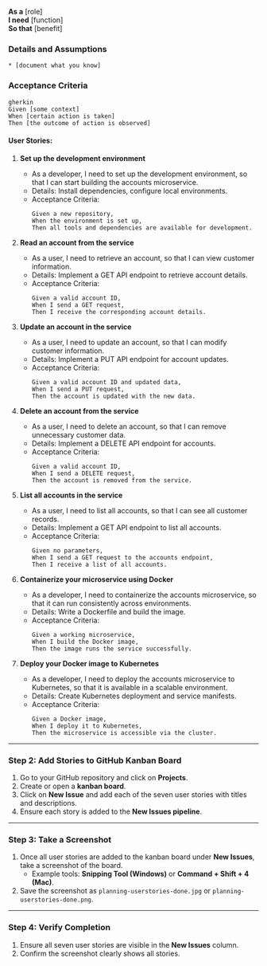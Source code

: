 **As a** [role]  
**I need** [function]  
**So that** [benefit]  
      
### Details and Assumptions
    * [document what you know]      

### Acceptance Criteria     
    gherkin 
    Given [some context]
    When [certain action is taken]
    Then [the outcome of action is observed]

#### **User Stories:**
1. **Set up the development environment**
   - As a developer, I need to set up the development environment, so that I can start building the accounts microservice.
   - Details: Install dependencies, configure local environments.
   - Acceptance Criteria:
     ```
     Given a new repository,
     When the environment is set up,
     Then all tools and dependencies are available for development.
     ```

2. **Read an account from the service**
   - As a user, I need to retrieve an account, so that I can view customer information.
   - Details: Implement a GET API endpoint to retrieve account details.
   - Acceptance Criteria:
     ```
     Given a valid account ID,
     When I send a GET request,
     Then I receive the corresponding account details.
     ```

3. **Update an account in the service**
   - As a user, I need to update an account, so that I can modify customer information.
   - Details: Implement a PUT API endpoint for account updates.
   - Acceptance Criteria:
     ```
     Given a valid account ID and updated data,
     When I send a PUT request,
     Then the account is updated with the new data.
     ```

4. **Delete an account from the service**
   - As a user, I need to delete an account, so that I can remove unnecessary customer data.
   - Details: Implement a DELETE API endpoint for accounts.
   - Acceptance Criteria:
     ```
     Given a valid account ID,
     When I send a DELETE request,
     Then the account is removed from the service.
     ```

5. **List all accounts in the service**
   - As a user, I need to list all accounts, so that I can see all customer records.
   - Details: Implement a GET API endpoint to list all accounts.
   - Acceptance Criteria:
     ```
     Given no parameters,
     When I send a GET request to the accounts endpoint,
     Then I receive a list of all accounts.
     ```

6. **Containerize your microservice using Docker**
   - As a developer, I need to containerize the accounts microservice, so that it can run consistently across environments.
   - Details: Write a Dockerfile and build the image.
   - Acceptance Criteria:
     ```
     Given a working microservice,
     When I build the Docker image,
     Then the image runs the service successfully.
     ```

7. **Deploy your Docker image to Kubernetes**
   - As a developer, I need to deploy the accounts microservice to Kubernetes, so that it is available in a scalable environment.
   - Details: Create Kubernetes deployment and service manifests.
   - Acceptance Criteria:
     ```
     Given a Docker image,
     When I deploy it to Kubernetes,
     Then the microservice is accessible via the cluster.
     ```

---

### **Step 2: Add Stories to GitHub Kanban Board**
1. Go to your GitHub repository and click on **Projects**.
2. Create or open a **kanban board**.
3. Click on **New Issue** and add each of the seven user stories with titles and descriptions.
4. Ensure each story is added to the **New Issues pipeline**.

---

### **Step 3: Take a Screenshot**
1. Once all user stories are added to the kanban board under **New Issues**, take a screenshot of the board.
   - Example tools: **Snipping Tool (Windows)** or **Command + Shift + 4 (Mac)**.
2. Save the screenshot as `planning-userstories-done.jpg` or `planning-userstories-done.png`.

---

### **Step 4: Verify Completion**
1. Ensure all seven user stories are visible in the **New Issues** column.
2. Confirm the screenshot clearly shows all stories.
